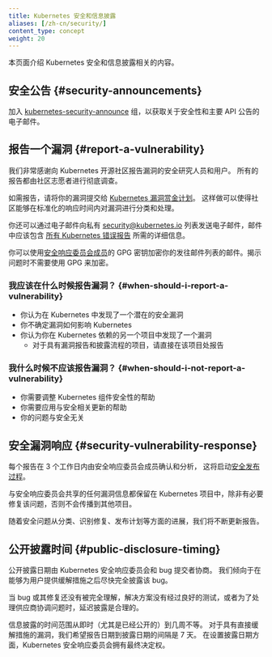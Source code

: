 ```yaml
---
title: Kubernetes 安全和信息披露
aliases: [/zh-cn/security/]
content_type: concept
weight: 20
---
```


<!--
title: Kubernetes Security and Disclosure Information
aliases: [/security/]
reviewers:
- eparis
- erictune
- philips
- jessfraz
content_type: concept
weight: 20
-->

<!-- overview -->
<!--
This page describes Kubernetes security and disclosure information.
-->
本页面介绍 Kubernetes 安全和信息披露相关的内容。


<!-- body -->
<!--
## Security Announcements
-->
## 安全公告 {#security-announcements}

<!--
Join the [kubernetes-security-announce](https://groups.google.com/forum/#!forum/kubernetes-security-announce)
group for emails about security and major API announcements.
-->
加入 [kubernetes-security-announce](https://groups.google.com/forum/#!forum/kubernetes-security-announce)
组，以获取关于安全性和主要 API 公告的电子邮件。

<!--
## Report a Vulnerability
-->
## 报告一个漏洞 {#report-a-vulnerability}

<!--
We're extremely grateful for security researchers and users that report vulnerabilities to
the Kubernetes Open Source Community. All reports are thoroughly investigated by a set of community volunteers.
-->
我们非常感谢向 Kubernetes 开源社区报告漏洞的安全研究人员和用户。
所有的报告都由社区志愿者进行彻底调查。

<!--
To make a report, submit your vulnerability to the [Kubernetes bug bounty program](https://hackerone.com/kubernetes).
This allows triage and handling of the vulnerability with standardized response times.
-->
如需报告，请将你的漏洞提交给 [Kubernetes 漏洞赏金计划](https://hackerone.com/kubernetes)。
这样做可以使得社区能够在标准化的响应时间内对漏洞进行分类和处理。

<!--
You can also email the private [security@kubernetes.io](mailto:security@kubernetes.io)
list with the security details and the details expected for
[all Kubernetes bug reports](https://github.com/kubernetes/kubernetes/blob/master/.github/ISSUE_TEMPLATE/bug-report.yaml).
-->
你还可以通过电子邮件向私有 [security@kubernetes.io](mailto:security@kubernetes.io)
列表发送电子邮件，邮件中应该包含
[所有 Kubernetes 错误报告](https://github.com/kubernetes/kubernetes/blob/master/.github/ISSUE_TEMPLATE/bug-report.yaml)
所需的详细信息。

<!--
You may encrypt your email to this list using the GPG keys of the
[Security Response Committee members](https://git.k8s.io/security/README.md#product-security-committee-psc).
Encryption using GPG is NOT required to make a disclosure.
-->
你可以使用[安全响应委员会成员](https://git.k8s.io/security/README.md#product-security-committee-psc)的
GPG 密钥加密你的发往邮件列表的邮件。揭示问题时不需要使用 GPG 来加密。

<!--
### When Should I Report a Vulnerability?
-->
### 我应该在什么时候报告漏洞？ {#when-should-i-report-a-vulnerability}

<!--
- You think you discovered a potential security vulnerability in Kubernetes
- You are unsure how a vulnerability affects Kubernetes
- You think you discovered a vulnerability in another project that Kubernetes depends on
  - For projects with their own vulnerability reporting and disclosure process, please report it directly there
-->
- 你认为在 Kubernetes 中发现了一个潜在的安全漏洞
- 你不确定漏洞如何影响 Kubernetes
- 你认为你在 Kubernetes 依赖的另一个项目中发现了一个漏洞
  - 对于具有漏洞报告和披露流程的项目，请直接在该项目处报告

<!--
### When Should I NOT Report a Vulnerability?
-->
### 我什么时候不应该报告漏洞？ {#when-should-i-not-report-a-vulnerability}

<!--
- You need help tuning Kubernetes components for security
- You need help applying security related updates
- Your issue is not security related
-->
- 你需要调整 Kubernetes 组件安全性的帮助
- 你需要应用与安全相关更新的帮助
- 你的问题与安全无关

<!--
## Security Vulnerability Response
-->
## 安全漏洞响应 {#security-vulnerability-response}

<!--
Each report is acknowledged and analyzed by Security Response Committee members within 3 working days.
This will set off the [Security Release Process](https://git.k8s.io/security/security-release-process.md#disclosures).
-->
每个报告在 3 个工作日内由安全响应委员会成员确认和分析，
这将启动[安全发布过程](https://git.k8s.io/sig-release/security-release-process-documentation/security-release-process.md#disclosures)。

<!--
Any vulnerability information shared with Security Response Committee stays within Kubernetes project
and will not be disseminated to other projects unless it is necessary to get the issue fixed.
-->
与安全响应委员会共享的任何漏洞信息都保留在 Kubernetes 项目中，除非有必要修复该问题，否则不会传播到其他项目。

<!--
As the security issue moves from triage, to identified fix, to release planning we will keep the reporter updated.
-->
随着安全问题从分类、识别修复、发布计划等方面的进展，我们将不断更新报告。

<!--
## Public Disclosure Timing
-->
## 公开披露时间 {#public-disclosure-timing}

<!--
A public disclosure date is negotiated by the Kubernetes Security Response Committee and the bug submitter.
We prefer to fully disclose the bug as soon as possible once a user mitigation is available.
-->
公开披露日期由 Kubernetes 安全响应委员会和 bug 提交者协商。
我们倾向于在能够为用户提供缓解措施之后尽快完全披露该 bug。

<!--
It is reasonable to delay disclosure when the bug or the fix is not yet fully understood,
the solution is not well-tested, or for vendor coordination.
-->
当 bug 或其修复还没有被完全理解，解决方案没有经过良好的测试，或者为了处理供应商协调问题时，延迟披露是合理的。

<!--
The timeframe for disclosure is from immediate (especially if it's already publicly known)
to a few weeks. For a vulnerability with a straightforward mitigation, we expect report date
to disclosure date to be on the order of 7 days. The Kubernetes Security Response Committee
holds the final say when setting a disclosure date.
-->
信息披露的时间范围从即时（尤其是已经公开的）到几周不等。
对于具有直接缓解措施的漏洞，我们希望报告日期到披露日期的间隔是 7 天。
在设置披露日期方面，Kubernetes 安全响应委员会拥有最终决定权。
